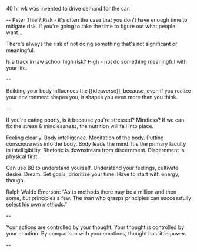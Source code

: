 40 hr wk was invented to drive demand for the car.

--
Peter Thiel?
Risk - it's often the case that you don't have enough time to mitigate risk. If you're going to take the time to figure out what people want...

There's always the risk of not doing something that's not significant or meaningful.

Is a track in law school high risk? High - not do something meaningful with your life.

--

Building your body influences the [[ideaverse]], because, even if you realize your environment shapes you, it shapes you even more than you think.

--

If you're eating poorly, is it because you're stressed? Mindless? If we can fix the stress & mindlessness, the nutrition will fall into place.

Feeling clearly. Body intelligence. Meditation of the body. Putting consciousness into the body. Body leads the mind. It's the primary faculty in intelligibility. Rhetoric is downstream from discernment. Discernment is physical first.

Can use BB to understand yourself. Understand your feelings, cultivate desire. Dream. Set goals, prioritize your time. Have to start with energy, though.

Ralph Waldo Emerson: “As to methods there may be a million and then some, but principles a few. The man who grasps principles can successfully select his own methods.”

--

Your actions are controlled by your thought. Your thought is controlled by your emotion. By comparison with your emotions, thought has little power.

--

